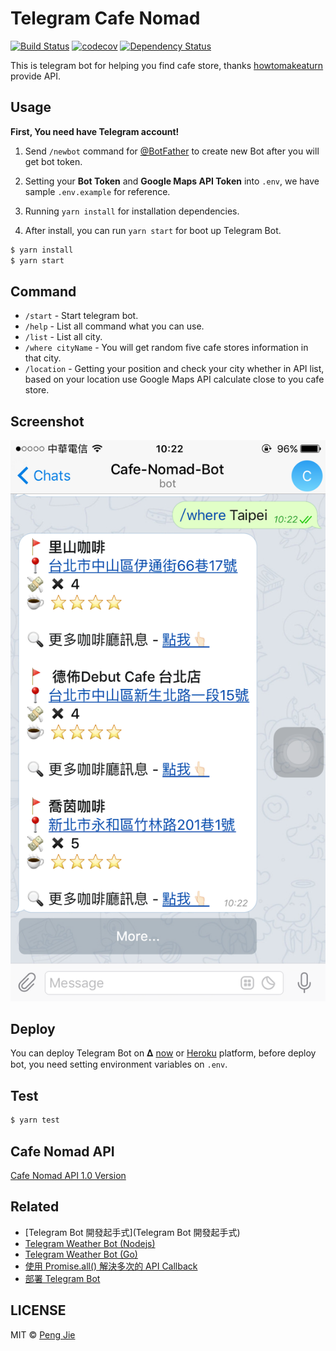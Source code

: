 # Telegram Cafe Nomad

[![Build Status](https://img.shields.io/travis/neighborhood999/telegram-cafe-nomad.svg?style=flat-square)](https://travis-ci.org/neighborhood999/telegram-cafe-nomad)
[![codecov](https://img.shields.io/codecov/c/github/neighborhood999/telegram-cafe-nomad.svg?style=flat-square)](https://codecov.io/gh/neighborhood999/telegram-cafe-nomad)
[![Dependency Status](https://david-dm.org/neighborhood999/telegram-cafe-nomad.svg?style=flat-square)](https://david-dm.org/neighborhood999/telegram-cafe-nomad)

This is telegram bot for helping you find cafe store, thanks [howtomakeaturn](https://github.com/howtomakeaturn) provide API.

## Usage

**First, You need have Telegram account!**  

1. Send `/newbot` command for [@BotFather](https://telegram.me/BotFather) to create new Bot after you will get bot token.  

2. Setting your **Bot Token** and **Google Maps API Token** into `.env`, we have sample `.env.example` for reference.  

3. Running `yarn install` for installation dependencies.  

4. After install, you can run `yarn start` for boot up Telegram Bot.

```sh
$ yarn install
$ yarn start
```

## Command

- `/start` - Start telegram bot.
- `/help` - List all command what you can use.
- `/list` - List all city.
- `/where cityName` - You will get random five cafe stores information in that city.
- `/location` - Getting your position and check your city whether in API list, based on your location use Google Maps API calculate close to you cafe store.

## Screenshot

![Cafe Nomad](./screenshot/cafe-nomad.png)

## Deploy

You can deploy Telegram Bot on 𝚫 [now](https://zeit.co/now) or [Heroku](https://www.heroku.com/) platform, before deploy bot, you need setting environment variables on `.env`.

## Test

```sh
$ yarn test
```

## Cafe Nomad API

[Cafe Nomad API 1.0 Version](https://cafenomad.tw/developers/docs/v1.0)

## Related

- [Telegram Bot 開發起手式](Telegram Bot 開發起手式)
- [Telegram Weather Bot (Nodejs)](https://github.com/neighborhood999/telegram-weather-bot)
- [Telegram Weather Bot (Go)](https://github.com/neighborhood999/go-telegram-weather-bot)
- [使用 Promise.all() 解決多次的 API Callback](https://medium.com/@bivinity/%E4%BD%BF%E7%94%A8-promise-all-%E8%A7%A3%E6%B1%BA%E5%A4%9A%E6%AC%A1%E7%9A%84-api-callback-b4feb817ad76#.yx61mh65l)
- [部署 Telegram Bot](https://neighborhood999.github.io/2017/03/04/deploy-telegram-on-zeit-now/)

## LICENSE

MIT © [Peng Jie](https://github.com/neighborhood999)

